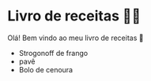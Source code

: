 
# Livro de receitas :man_cook:

Olá! Bem vindo ao meu livro de receitas :wave:
 - Strogonoff de frango
 - pavê
 - Bolo de cenoura
